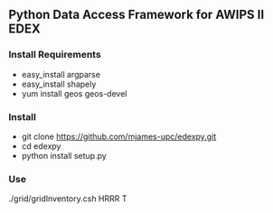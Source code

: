 ## Python Data Access Framework for AWIPS II EDEX

### Install Requirements

* easy_install argparse
* easy_install shapely
* yum install geos geos-devel

### Install

* git clone https://github.com/mjames-upc/edexpy.git
* cd edexpy
* python install setup.py

### Use

./grid/gridInventory.csh HRRR T

